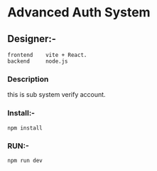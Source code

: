 # Advanced Auth System
## Designer:-
    frontend    vite + React.
    backend     node.js

### Description
this is sub system verify account.

### Install:-
    npm install

### RUN:-
    npm run dev
